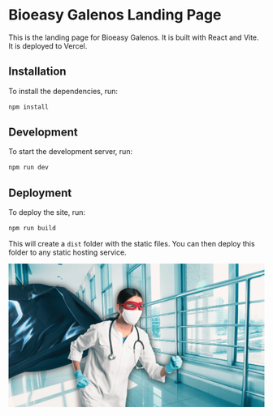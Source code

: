 # Bioeasy Galenos Landing Page

This is the landing page for Bioeasy Galenos. It is built with React and Vite. It is deployed to Vercel.

## Installation

To install the dependencies, run:

```bash
npm install
```

## Development

To start the development server, run:

```bash
npm run dev
```

## Deployment

To deploy the site, run:

```bash
npm run build
```

This will create a `dist` folder with the static files. You can then deploy this folder to any static hosting service.  

![Doctor dressed as a superhero, with a red mask and a cape.](/public/img/web_bg.webp)
